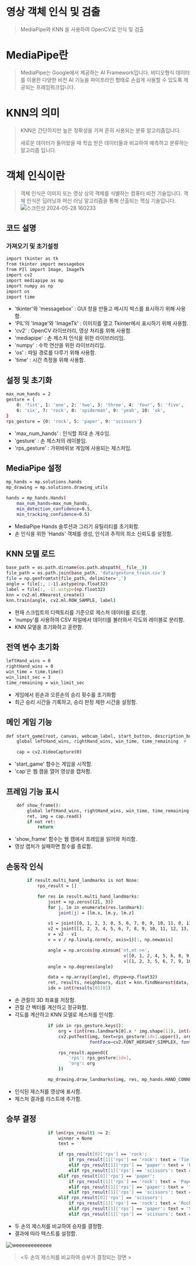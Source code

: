 # 영상 객체 인식 및 검출
>MediaPipe와 KNN 을 사용하여 OpenCV로 인식 및 검출

# MediaPipe란
> MediaPipe는 Google에서 제공하는 AI Framework입니다. 비디오형식 데이터를 이용한 다양한 비전 AI 기능을 파이프라인 형태로 손쉽게 사용할 수 있도록 제공되는 프레임워크입니다.

# KNN의 의미
>KNN은 간단하지만 높은 정확성을 가져 흔히 사용되는 분류 알고리즘입니다.
>
>새로운 데이터가 들어왔을 때 학습 받은 데이터들과 비교하여 예측하고 분류하는 알고리즘 입니다.

# 객체 인식이란
> 객체 인식은 이미지 또는 영상 상의 객체를 식별하는 컴퓨터 비전 기술입니다.
> 객체 인식은 딥러닝과 머신 러닝 알고리즘을 통해 산출되는 핵심 기술입니다.  
![스크린샷 2024-05-28 160233](https://github.com/SEEU2U/RPS-Machine/assets/162940944/db80d768-ddbf-4bf0-bff3-d24c70980356)

## 코드 설명
### 가져오기 및 초기설정
```bash
import tkinter as tk
from tkinter import messagebox
from PIl import Image, ImageTk
import cv2
import mediapipe as mp
import numpy as np
import os
import time
```

- 'tkinter'와 'messagebox' : GUI 창을 만들고 메시지 박스를 표시하기 위해 사용함.
- 'PIL'의 'Image'와 'ImageTk' : 이미지를 열고 Tkinter에서 표시하기 위해 사용함.
- 'cv2' : OpenCV 라이브러리, 영상 처리를 위해 사용함.
- 'mediapipe' : 손 제스처 인식을 위한 라이브러리임.
- 'numpy' : 수학 연산을 위한 라이브러리임.
- 'os' : 파일 경로를 다루기 위해 사용함.
- 'time' : 시간 측정을 위해 사용함.

## 설정 및 초기화
```bash
max_num_hands = 2
gesture = {
    0: 'fist', 1: 'one', 2: 'two', 3: 'three', 4: 'four', 5: 'five',
    6: 'six', 7: 'rock', 8: 'spiderman', 9: 'yeah', 10: 'ok',
}
rps_gesture = {0: 'rock', 5: 'paper', 9: 'scissors'}
```
- 'max_num_hands' : 인식할 최대 손 개수임.
- 'gesture' : 손 제스처의 레이블임.
- 'rps_gesture' : 가위바위보 게임에 사용되는 제스처임.

## MediaPipe 설정
```bash
mp_hands = mp.solutions.hands
mp_drawing = mp.solutions.drawing_utils

hands = mp_hands.Hands(
    max_num_hands=max_num_hands,
    min_detection_confidence=0.5,
    min_tracking_confidence=0.5)
```
- MediaPipe Hands 솔루션과 그리기 유틸리티를 초기화함.
- 손 인식을 위한 'Hands' 객체를 생성, 인식과 추적의 최소 신뢰도를 설정함.

## KNN 모델 로드
```bash
base_path = os.path.dirname(os.path.abspath(__file__))
file_path = os.path.join(base_path, 'data/gesture_train.csv')
file = np.genfromtxt(file_path, delimiter=',')
angle = file[:, :-1].astype(np.float32)
label = file[:, -1].astype(np.float32)
knn = cv2.ml.KNearest_create()
knn.train(angle, cv2.ml.ROW_SAMPLE, label)
```
- 현재 스크립트의 디렉토리를 기준으로 제스처 데이터를 로드함.
- 'numpy'를 사용하여 CSV 파일에서 데이터를 불러와서 각도와 레이블로 분리함.
- KNN 모델을 초기화하고 훈련함.

## 전역 변수 초기화
```bash
leftHand_wins = 0
rightHand_wins = 0
win_time = time.time()
win_limit_sec = 3
time_remaining = win_limit_sec
```
- 게임에서 왼손과 오른손의 승리 횟수를 초기화함
- 최근 승리 시간을 기록하고, 승리 판정 제한 시간을 설정함.

## 메인 게임 기능
```bash
def start_game(root, canvas, webcam_label, start_button, description_button, exit_button):
    global leftHand_wins, rightHand_wins, win_time, time_remaining  # 전역 변수를 선언

    cap = cv2.VideoCapture(0)
```
- 'start_game' 함수는 게임을 시작함.
- 'cap'은 웹 캠을 열어 영상을 캡처함.

## 프레임 기능 표시
```bash
    def show_frame():
        global leftHand_wins, rightHand_wins, win_time, time_remaining  # 전역 변수를 선언
        ret, img = cap.read()
        if not ret:
            return
```
- 'show_frame' 함수는 웹 캠에서 프레임을 읽어와 처리함.
- 영상 캡처가 실패하면 함수를 종료함.

## 손동작 인식
```bash
        if result.multi_hand_landmarks is not None:
            rps_result = []

            for res in result.multi_hand_landmarks:
                joint = np.zeros((21, 3))
                for j, lm in enumerate(res.landmark):
                    joint[j] = [lm.x, lm.y, lm.z]

                v1 = joint[[0, 1, 2, 3, 0, 5, 6, 7, 0, 9, 10, 11, 0, 13, 14, 15, 0, 17, 18, 19], :]
                v2 = joint[[1, 2, 3, 4, 5, 6, 7, 8, 9, 10, 11, 12, 13, 14, 15, 16, 17, 18, 19, 20], :]
                v = v2 - v1
                v = v / np.linalg.norm(v, axis=1)[:, np.newaxis]

                angle = np.arccos(np.einsum('nt,nt->n',
                                             v[[0, 1, 2, 4, 5, 6, 8, 9, 10, 12, 13, 14, 16, 17, 18], :],
                                             v[[1, 2, 3, 5, 6, 7, 9, 10, 11, 13, 14, 15, 17, 18, 19], :]))
                angle = np.degrees(angle)

                data = np.array([angle], dtype=np.float32)
                ret, results, neighbours, dist = knn.findNearest(data, 3)
                idx = int(results[0][0])
```
- 손 관절의 3D 좌표를 저장함.
- 관절 간 벡터를 계산하고 정규화함.
- 각도를 계산하고 KNN 모델로 제스처를 인식함.
```bash
                if idx in rps_gesture.keys():
                    org = (int(res.landmark[0].x * img.shape[1]), int(res.landmark[0].y * img.shape[0]))
                    cv2.putText(img, text=rps_gesture[idx].upper(), org=(org[0], org[1] + 20),
                                fontFace=cv2.FONT_HERSHEY_SIMPLEX, fontScale=1, color=(255, 255, 255), thickness=2)

                    rps_result.append({
                        'rps': rps_gesture[idx],
                        'org': org
                    })

                mp_drawing.draw_landmarks(img, res, mp_hands.HAND_CONNECTIONS)
```
- 인식된 제스처를 영상에 표시함.
- 제스처 결과를 리스트에 추가함.

## 승부 결정
```bash
                if len(rps_result) >= 2:
                    winner = None
                    text = ''

                    if rps_result[0]['rps'] == 'rock':
                        if rps_result[1]['rps'] == 'rock': text = 'Tie'
                        elif rps_result[1]['rps'] == 'paper': text = 'Paper wins'; winner = 1
                        elif rps_result[1]['rps'] == 'scissors': text = 'Rock wins'; winner = 0
                    elif rps_result[0]['rps'] == 'paper':
                        if rps_result[1]['rps'] == 'rock': text = 'Paper wins'; winner = 0
                        elif rps_result[1]['rps'] == 'paper': text = 'Tie'
                        elif rps_result[1]['rps'] == 'scissors': text = 'Scissors wins'; winner = 1
                    elif rps_result[0]['rps'] == 'scissors':
                        if rps_result[1]['rps'] == 'rock': text = 'Rock wins'; winner = 1
                        elif rps_result[1]['rps'] == 'paper': text = 'Scissors wins'; winner = 0
                        elif rps_result[1]['rps'] == 'scissors': text = 'Tie'
```
- 두 손의 제스처를 비교하여 승자를 결정함.
- 결과에 따라 텍스트를 설정함.

![weeeeeeeeeeee](https://github.com/SEEU2U/RPS-Machine/assets/162940944/53c55af5-0986-43ed-a393-80b31866083f)
> <두 손의 제스처를 비교하여 승부가 결정되는 장면 >
